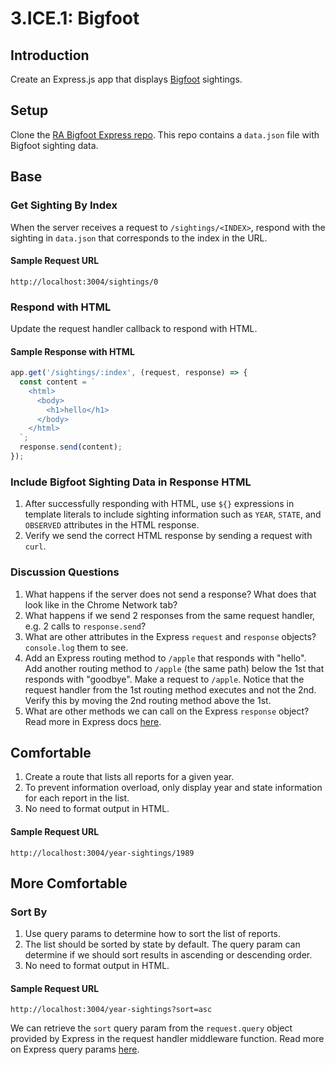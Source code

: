 # 3.ICE.1: Bigfoot

## Introduction

Create an Express.js app that displays [Bigfoot](https://en.wikipedia.org/wiki/Bigfoot) sightings.

## Setup

Clone the [RA Bigfoot Express repo](https://github.com/rocketacademy/bigfoot-express-bootcamp). This repo contains a `data.json` file with Bigfoot sighting data.

## Base

### Get Sighting By Index

When the server receives a request to `/sightings/<INDEX>`, respond with the sighting in `data.json` that corresponds to the index in the URL.

#### Sample Request URL

```text
http://localhost:3004/sightings/0
```

### Respond with HTML

Update the request handler callback to respond with HTML.

#### Sample Response with HTML

```javascript
app.get('/sightings/:index', (request, response) => {
  const content = `
    <html>
      <body>
        <h1>hello</h1>
      </body>
    </html>
  `;
  response.send(content);
});
```

### Include Bigfoot Sighting Data in Response HTML

1. After successfully responding with HTML, use `${}` expressions in template literals to include sighting information such as `YEAR`, `STATE`, and `OBSERVED` attributes in the HTML response.
2. Verify we send the correct HTML response by sending a request with `curl`.

### Discussion Questions

1. What happens if the server does not send a response? What does that look like in the Chrome Network tab?
2. What happens if we send 2 responses from the same request handler, e.g. 2 calls to `response.send`?
3. What are other attributes in the Express `request` and `response` objects? `console.log` them to see.
4. Add an Express routing method to `/apple` that responds with "hello". Add another routing method to `/apple` \(the same path\) below the 1st that responds with "goodbye". Make a request to `/apple`. Notice that the request handler from the 1st routing method executes and not the 2nd. Verify this by moving the 2nd routing method above the 1st.
5. What are other methods we can call on the Express `response` object? Read more in Express docs [here](https://expressjs.com/en/4x/api.html#res).

## Comfortable

1. Create a route that lists all reports for a given year. 
2. To prevent information overload, only display year and state information for each report in the list.
3. No need to format output in HTML.

#### Sample Request URL

```text
http://localhost:3004/year-sightings/1989
```

## More Comfortable

### Sort By

1. Use query params to determine how to sort the list of reports.
2. The list should be sorted by state by default. The query param can determine if we should sort results in ascending or descending order.
3. No need to format output in HTML.

#### Sample Request URL

```text
http://localhost:3004/year-sightings?sort=asc
```

We can retrieve the `sort` query param from the `request.query` object provided by Express in the request handler middleware function. Read more on Express query params [here](https://expressjs.com/en/4x/api.html#req.query).

